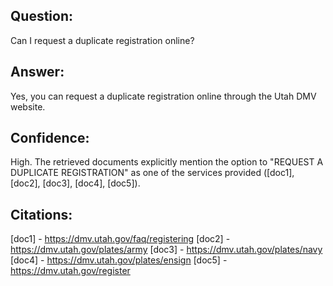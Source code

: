 ## Question: 
Can I request a duplicate registration online?

## Answer: 
Yes, you can request a duplicate registration online through the Utah DMV website.

## Confidence: 
High. The retrieved documents explicitly mention the option to "REQUEST A DUPLICATE REGISTRATION" as one of the services provided ([doc1], [doc2], [doc3], [doc4], [doc5]).

## Citations:
[doc1] - https://dmv.utah.gov/faq/registering
[doc2] - https://dmv.utah.gov/plates/army
[doc3] - https://dmv.utah.gov/plates/navy
[doc4] - https://dmv.utah.gov/plates/ensign
[doc5] - https://dmv.utah.gov/register
